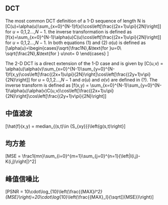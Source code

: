## DCT

The most common DCT definition of a 1-D sequence of length N is 
\[C(u)=\alpha(u)\sum_{x=0}^{N-1}f(x)\cos\left[\frac{(2x+1)u\pi}{2N}\right]\]
for $u$ $=$ 0,1,2...,$N-1$. 
the inverse transformation is defined as
\[f(x)=\sum_{x=0}^{N-1}\alpha(u)C(u)\cos\left[\frac{(2x+1)u\pi}{2N}\right]\]
for $u$ $=$ 0,1,2...,$N-1$. In both equations (1) and (2) $\alpha(u)$ is defined as 
\[\alpha(u)=\begin{cases}\sqrt{\frac1N},&\text{for }u=0\\
   \sqrt{\frac2N},&\text{for } u\not= 0
   \end{cases}
\]

The 2-D DCT is a direct extension of the 1-D case and is given by
\[C(u,v) = \alpha(u)\alpha(v)\sum_{x=0}^{N-1}\sum_{y=0}^{N-1}f(x,y)\cos\left[\frac{(2x+1)u\pi}{2N}\right]\cos\left[\frac{(2y+1)v\pi}{2N}\right]\]
for $u$ $=$ 0,1,2...,$N-1$ and $\alpha(u)$ and $\alpha(v)$ are defined in (?). The inverse transform is defined as 
\[f(x,y) = \sum_{x=0}^{N-1}\sum_{y=0}^{N-1}\alpha(u)\alpha(v)C(u,v)\cos\left[\frac{(2x+1)u\pi}{2N}\right]\cos\left[\frac{(2y+1)v\pi}{2N}\right]\]

## 中值滤波
\[\hat{f}(x,y) = median_{(s,t)\in {S_{xy}}}\left\{g(s,t)\right\}\]

## 均方差
\[MSE = \frac1{mn}\sum_{i=0}^{m=1}\sum_{j=0}^{n=1}{\left\|I(i,j)-K(i,j)\right\|}^2\]

## 峰值信噪比
\[PSNR = 10\cdot\log_{10}\left(\frac{{MAX}_I^2}{MSE}\right)=20\cdot\log_{10}\left(\frac{{MAX}_I}{\sqrt[]{MSE}}\right)\]
